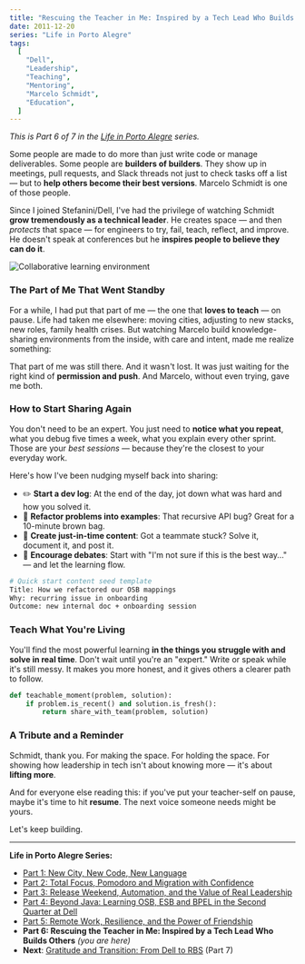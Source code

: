 ```yaml
---
title: "Rescuing the Teacher in Me: Inspired by a Tech Lead Who Builds Others"
date: 2011-12-20
series: "Life in Porto Alegre"
tags:
  [
    "Dell",
    "Leadership",
    "Teaching",
    "Mentoring",
    "Marcelo Schmidt",
    "Education",
  ]
---
```


_This is Part 6 of 7 in the [Life in Porto Alegre](/en/series/life-in-porto-alegre/) series._

Some people are made to do more than just write code or manage deliverables. Some people are **builders of builders**. They show up in meetings, pull requests, and Slack threads not just to check tasks off a list — but to **help others become their best versions**. Marcelo Schmidt is one of those people.

Since I joined Stefanini/Dell, I've had the privilege of watching Schmidt **grow tremendously as a technical leader**. He creates space — and then _protects_ that space — for engineers to try, fail, teach, reflect, and improve. He doesn't speak at conferences but he **inspires people to believe they can do it**.

![Collaborative learning environment](/uploads/2011/12/all-together-now_6472752405_o.jpg)

### The Part of Me That Went Standby

For a while, I had put that part of me — the one that **loves to teach** — on pause. Life had taken me elsewhere: moving cities, adjusting to new stacks, new roles, family health crises. But watching Marcelo build knowledge-sharing environments from the inside, with care and intent, made me realize something:

That part of me was still there. And it wasn't lost. It was just waiting for the right kind of **permission and push**. And Marcelo, without even trying, gave me both.

### How to Start Sharing Again

You don't need to be an expert. You just need to **notice what you repeat**, what you debug five times a week, what you explain every other sprint. Those are your _best sessions_ — because they're the closest to your everyday work.

Here's how I've been nudging myself back into sharing:

- ✏️ **Start a dev log**: At the end of the day, jot down what was hard and how you solved it.
- 🧪 **Refactor problems into examples**: That recursive API bug? Great for a 10-minute brown bag.
- 🧭 **Create just-in-time content**: Got a teammate stuck? Solve it, document it, and post it.
- 💬 **Encourage debates**: Start with "I'm not sure if this is the best way…" — and let the learning flow.

```bash
# Quick start content seed template
Title: How we refactored our OSB mappings
Why: recurring issue in onboarding
Outcome: new internal doc + onboarding session
```

### Teach What You're Living

You'll find the most powerful learning **in the things you struggle with and solve in real time**. Don't wait until you're an "expert." Write or speak while it's still messy. It makes you more honest, and it gives others a clearer path to follow.

```python
def teachable_moment(problem, solution):
    if problem.is_recent() and solution.is_fresh():
        return share_with_team(problem, solution)
```

### A Tribute and a Reminder

Schmidt, thank you. For making the space. For holding the space. For showing how leadership in tech isn't about knowing more — it's about **lifting more**.

And for everyone else reading this: if you've put your teacher-self on pause, maybe it's time to hit **resume**. The next voice someone needs might be yours.

Let's keep building.

---

**Life in Porto Alegre Series:**

- [Part 1: New City, New Code, New Language](/en/posts/2010-11-15-primeira-semana-dell-porto-alegre/)
- [Part 2: Total Focus, Pomodoro and Migration with Confidence](/en/posts/2010-12-16-migracao-foco-pomodoro-dell/)
- [Part 3: Release Weekend, Automation, and the Value of Real Leadership](/en/posts/2011-01-30-final-de-semana-de-release-dell/)
- [Part 4: Beyond Java: Learning OSB, ESB and BPEL in the Second Quarter at Dell](/en/posts/2011-04-25-aprendizado-osb-esb-bpel-dell/)
- [Part 5: Remote Work, Resilience, and the Power of Friendship](/en/posts/2011-10-15-trabalho-remoto-resiliencia-e-amizade/)
- **Part 6: Rescuing the Teacher in Me: Inspired by a Tech Lead Who Builds Others** _(you are here)_
- **Next**: [Gratitude and Transition: From Dell to RBS](/en/posts/2012-04-01-transicao-dell-para-rbs/) (Part 7)
